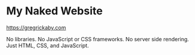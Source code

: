 # My Naked Website

<https://gregrickaby.com>

No libraries. No JavaScript or CSS frameworks. No server side rendering. Just HTML, CSS, and JavaScript.
